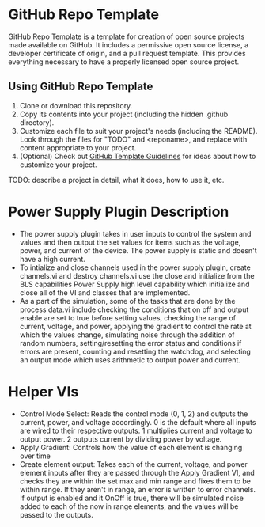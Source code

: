 # GitHub Repo Template

GitHub Repo Template is a template for creation of open source projects made
available on GitHub. It includes a permissive open source license, a developer
certificate of origin, and a pull request template. This provides everything
necessary to have a properly licensed open source project.

## Using GitHub Repo Template

1. Clone or download this repository.
2. Copy its contents into your project (including the hidden .github directory). 
3. Customize each file to suit your project's needs (including the README). Look through the files for "TODO" and \<reponame\>, and replace with content appropriate to your project.
4. (Optional) Check out [GitHub Template Guidelines](https://github.com/cezaraugusto/github-template-guidelines) for ideas about how to customize your project.

TODO: describe a project in detail, what it does, how to use it, etc.

# Power Supply Plugin Description

* The power supply plugin takes in user inputs to control the system and values and then output the set values for items such as the voltage, power, and current of the device. The power supply is static and doesn't have a high current.
* To intialize and close channels used in the power supply plugin, create channels.vi and destroy channels.vi use the close and initialize from the BLS capabilities Power Supply high level capability which initialize and close all of the VI and classes that are implemented.
* As a part of the simulation, some of the tasks that are done by the process data.vi include checking the conditions that on off and output enable are set to true before setting values, checking the range of current, voltage, and power, applying the gradient to control the rate at which the values change, simulating noise through the addition of random numbers, setting/resetting the error status and conditions if errors are present, counting and resetting the watchdog, and selecting an output mode which uses arithmetic to output power and current.

# Helper VIs
* Control Mode Select: Reads the control mode (0, 1, 2) and outputs the current, power, and voltage accordingly. 0 is the default where all inputs are wired to their respective outputs. 1 multiplies current and voltage to output power. 2 outputs current by dividing power by voltage.
* Apply Gradient: Controls how the value of each element is changing over time
* Create element output: Takes each of the current, voltage, and power element inputs after they are passed through the Apply Gradient VI, and checks they are within the set max and min range and fixes them to be within range. If they aren't in range, an error is written to error channels. If output is enabled and it OnOff is true, there will be simulated noise added to each of the now in range elements, and the values will be passed to the outputs.
